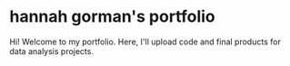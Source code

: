 # hannah gorman's portfolio
Hi! Welcome to my portfolio. Here, I'll upload code and final products for data analysis projects.
